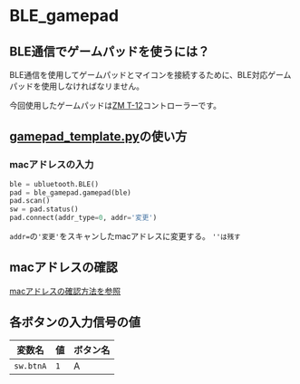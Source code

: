 # BLE_gamepad

## BLE通信でゲームパッドを使うには？

BLE通信を使用してゲームパッドとマイコンを接続するために、BLE対応ゲームパッドを使用しなければなリません。

今回使用したゲームパッドは[ZM T-12](https://www.amazon.co.jp/gp/product/B07XRW22C8/ref=ppx_yo_dt_b_asin_title_o06_s00?ie=UTF8&psc=1)コントローラーです。

## [gamepad_template.py](https://github.com/mase114/BLE_gamepad/blob/main/gamepad_template.py)の使い方

### macアドレスの入力

```python
ble = ubluetooth.BLE()
pad = ble_gamepad.gamepad(ble)
pad.scan()
sw = pad.status()
pad.connect(addr_type=0, addr='変更')
````

`addr=`の`'変更'`をスキャンしたmacアドレスに変更する。
`''は残す`

## macアドレスの確認

[macアドレスの確認方法を参照](https://github.com/mase114/BLE_gamepad/blob/main/%E3%83%89%E3%82%AD%E3%83%A5%E3%83%A1%E3%83%B3%E3%83%88/mac%E3%82%A2%E3%83%89%E3%83%AC%E3%82%B9%E3%81%AE%E7%A2%BA%E8%AA%8D%E6%96%B9%E6%B3%95.md)

## 各ボタンの入力信号の値

| 変数名 | 値 | ボタン名 |
| --- | -- | ---- |
| `sw.btnA` | `1` | A |
